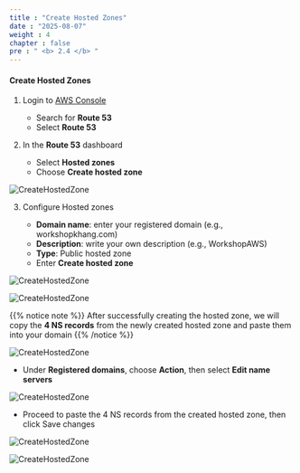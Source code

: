 ```yaml
---
title : "Create Hosted Zones"
date : "2025-08-07"
weight : 4
chapter : false
pre : " <b> 2.4 </b> "
---
```


#### Create Hosted Zones

1. Login to [AWS Console](https://aws.amazon.com/console/)

    - Search for **Route 53**
    - Select **Route 53**

2. In the **Route 53** dashboard

    - Select **Hosted zones**
    - Choose **Create hosted zone**

![CreateHostedZone](/FCJ-Workshop/images/01/CHT1.png?featherlight=false&width=90pc)

3. Configure Hosted zones

    - **Domain name**: enter your registered domain (e.g., workshopkhang.com)
    - **Description**: write your own description (e.g., WorkshopAWS)
    - **Type**: Public hosted zone
    - Enter **Create hosted zone**

![CreateHostedZone](/FCJ-Workshop/images/01/CHT2.png?featherlight=false&width=90pc)

![CreateHostedZone](/FCJ-Workshop/images/01/CHT3.png?featherlight=false&width=90pc)

{{% notice note %}}
After successfully creating the hosted zone, we will copy the **4 NS records** from the newly created hosted zone and paste them into your domain
{{% /notice %}}

![CreateHostedZone](/FCJ-Workshop/images/01/CHT4.png?featherlight=false&width=90pc)

- Under **Registered domains**, choose **Action**, then select **Edit name servers**

![CreateHostedZone](/FCJ-Workshop/images/01/CHT5.png?featherlight=false&width=90pc)

- Proceed to paste the 4 NS records from the created hosted zone, then click Save changes

![CreateHostedZone](/FCJ-Workshop/images/01/CHT6.png?featherlight=false&width=90pc)

![CreateHostedZone](/FCJ-Workshop/images/01/CHT7.png?featherlight=false&width=90pc)